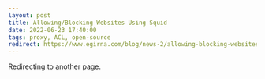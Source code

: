 ```yaml
---
layout: post
title: Allowing/Blocking Websites Using Squid
date: 2022-06-23 17:40:00
tags: proxy, ACL, open-source
redirect: https://www.egirna.com/blog/news-2/allowing-blocking-websites-using-squid-5
---
```


Redirecting to another page.